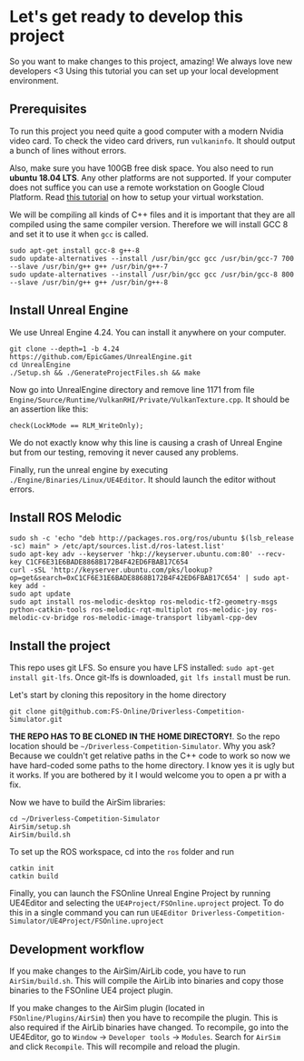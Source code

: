 # Let's get ready to develop this project
So you want to make changes to this project, amazing! We always love new developers <3
Using this tutorial you can set up your local development environment.

## Prerequisites
To run this project you need quite a good computer with a modern Nvidia video card.
To check the video card drivers, run `vulkaninfo`. It should output a bunch of lines without errors.

Also, make sure you have 100GB free disk space. 
You also need to run **ubuntu 18.04 LTS**. Any other platforms are not supported.
If your computer does not suffice you can use a remote workstation on Google Cloud Platform.
Read [this tutorial](gcp-remote-workstation.md) on how to setup your virtual workstation.

We will be compiling all kinds of C++ files and it is important that they are all compiled using the same compiler version. 
Therefore we will install GCC 8 and set it to use it when `gcc` is called.

```
sudo apt-get install gcc-8 g++-8
sudo update-alternatives --install /usr/bin/gcc gcc /usr/bin/gcc-7 700 --slave /usr/bin/g++ g++ /usr/bin/g++-7
sudo update-alternatives --install /usr/bin/gcc gcc /usr/bin/gcc-8 800 --slave /usr/bin/g++ g++ /usr/bin/g++-8
```

## Install Unreal Engine
We use Unreal Engine 4.24. You can install it anywhere on your computer.
```
git clone --depth=1 -b 4.24 https://github.com/EpicGames/UnrealEngine.git
cd UnrealEngine
./Setup.sh && ./GenerateProjectFiles.sh && make
```

Now go into UnrealEngine directory and remove line 1171 from file `Engine/Source/Runtime/VulkanRHI/Private/VulkanTexture.cpp`. 
It should be an assertion like this:
```
check(LockMode == RLM_WriteOnly);
```
We do not exactly know why this line is causing a crash of Unreal Engine but from our testing, removing it never caused any problems.

Finally, run the unreal engine by executing `./Engine/Binaries/Linux/UE4Editor`. It should launch the editor without errors.

## Install ROS Melodic

```
sudo sh -c 'echo "deb http://packages.ros.org/ros/ubuntu $(lsb_release -sc) main" > /etc/apt/sources.list.d/ros-latest.list'
sudo apt-key adv --keyserver 'hkp://keyserver.ubuntu.com:80' --recv-key C1CF6E31E6BADE8868B172B4F42ED6FBAB17C654
curl -sSL 'http://keyserver.ubuntu.com/pks/lookup?op=get&search=0xC1CF6E31E6BADE8868B172B4F42ED6FBAB17C654' | sudo apt-key add -
sudo apt update
sudo apt install ros-melodic-desktop ros-melodic-tf2-geometry-msgs python-catkin-tools ros-melodic-rqt-multiplot ros-melodic-joy ros-melodic-cv-bridge ros-melodic-image-transport libyaml-cpp-dev
```

## Install the project

This repo uses git LFS. So ensure you have LFS installed: `sudo apt-get install git-lfs`. 
Once git-lfs is downloaded, `git lfs install` must be run.

Let's start by cloning this repository in the home directory
```
git clone git@github.com:FS-Online/Driverless-Competition-Simulator.git
```

**THE REPO HAS TO BE CLONED IN THE HOME DIRECTORY!**. So the repo location should be `~/Driverless-Competition-Simulator`.
Why you ask? Because we couldn't get relative paths in the C++ code to work so now we have hard-coded some paths to the home directory.
I know yes it is ugly but it works. If you are bothered by it I would welcome you to open a pr with a fix.


Now we have to build the AirSim libraries:
```
cd ~/Driverless-Competition-Simulator
AirSim/setup.sh
AirSim/build.sh
```

To set up the ROS workspace, cd into the `ros` folder and run
```
catkin init
catkin build
```

Finally, you can launch the FSOnline Unreal Engine Project by running UE4Editor and selecting the `UE4Project/FSOnline.uproject` project.
To do this in a single command you can run `UE4Editor Driverless-Competition-Simulator/UE4Project/FSOnline.uproject`


## Development workflow

If you make changes to the AirSim/AirLib code, you have to run `AirSim/build.sh`.
This will compile the AirLib into binaries and copy those binaries to the FSOnline UE4 project plugin.

If you make changes to the AirSim plugin (located in `FSOnline/Plugins/AirSim`) then you have to recompile the plugin.
This is also required if the AirLib binaries have changed.
To recompile, go into the UE4Editor, go to `Window` -> `Developer tools` -> `Modules`. Search for `AirSim` and click `Recompile`.
This will recompile and reload the plugin.
